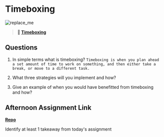 # Timeboxing

![replace_me](https://codeworks.blob.core.windows.net/public/assets/img/illustrations/placeholder.svg)
> **📖 [Timeboxing](https://codeworksacademy.com/fs-student-guide/resources/wk5/03-Timeboxing)**

## Questions

1. In simple terms what is timeboxing? ```Timeboxing is when you plan ahead a set amount of time to work on something, and then either take a break, or move to a different task.```

2. What three strategies will you implement and how?

3. Give an example of when you would have benefitted from timeboxing and how? 

## Afternoon Assignment Link

**[Repo](https://github.com/krevan88/<ASSIGNMENT_REPO>)**

Identify at least 1 takeaway from today's assignment
